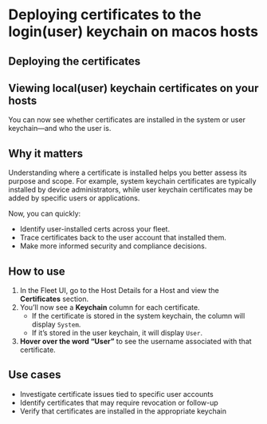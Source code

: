 # Deploying certificates to the login(user) keychain on macos hosts

## Deploying the certificates

<!-- TODO -->

## Viewing local(user) keychain certificates on your hosts

You can now see whether certificates are installed in the system or user keychain—and who the user
is.

## Why it matters

Understanding where a certificate is installed helps you better assess its purpose and scope.
For example, system keychain certificates are typically installed by device administrators, while user keychain certificates may be added by specific users or applications.

Now, you can quickly:

- Identify user-installed certs across your fleet.
- Trace certificates back to the user account that installed them.
- Make more informed security and compliance decisions.

## How to use

1. In the Fleet UI, go to the Host Details for a Host and view the **Certificates** section.
2. You’ll now see a **Keychain** column for each certificate.
   - If the certificate is stored in the system keychain, the column will display `System`.
   - If it’s stored in the user keychain, it will display `User`.
3. **Hover over the word “User”** to see the username associated with that certificate.

## Use cases

- Investigate certificate issues tied to specific user accounts
- Identify certificates that may require revocation or follow-up
- Verify that certificates are installed in the appropriate keychain
